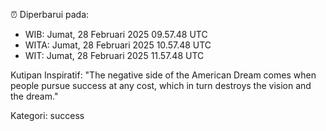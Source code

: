 ⏰ Diperbarui pada:
- WIB: Jumat, 28 Februari 2025 09.57.48 UTC
- WITA: Jumat, 28 Februari 2025 10.57.48 UTC
- WIT: Jumat, 28 Februari 2025 11.57.48 UTC

Kutipan Inspiratif:
"The negative side of the American Dream comes when people pursue success at any cost, which in turn destroys the vision and the dream."


Kategori: success

